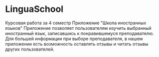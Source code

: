 # LinguaSchool
Курсовая работа за 4 семестр
Приложение "Школа иностранных языков"
Приложение позволяет пользователям изучить выбранный иностранный язык, записавшись к понравившемуся преподавателю.
Для большей информации при выборе преподавателя, в нашем приложении есть возможность оставлять отзывы и читать отзывы других пользователей.
